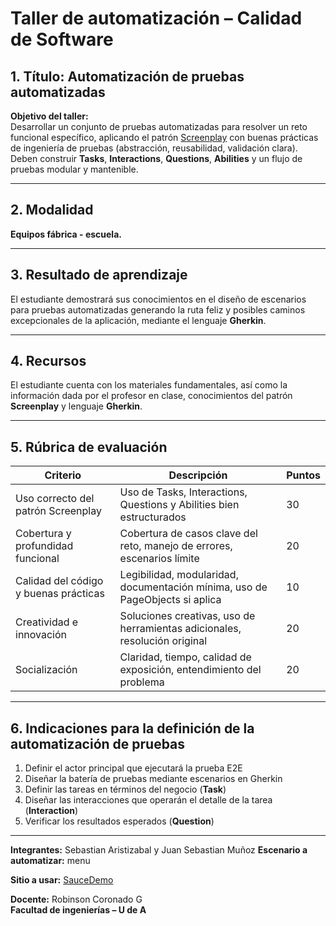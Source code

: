 # Taller de automatización – Calidad de Software

## 1. Título: Automatización de pruebas automatizadas

**Objetivo del taller:**  
Desarrollar un conjunto de pruebas automatizadas para resolver un reto funcional específico, aplicando el patrón [Screenplay](https://github.com/jumosqu12/ScreenplayArchitecture) con buenas prácticas de ingeniería de pruebas (abstracción, reusabilidad, validación clara).  
Deben construir **Tasks**, **Interactions**, **Questions**, **Abilities** y un flujo de pruebas modular y mantenible.

---

## 2. Modalidad

**Equipos fábrica - escuela.**

---

## 3. Resultado de aprendizaje

El estudiante demostrará sus conocimientos en el diseño de escenarios para pruebas automatizadas generando la ruta feliz y posibles caminos excepcionales de la aplicación, mediante el lenguaje **Gherkin**.

---

## 4. Recursos

El estudiante cuenta con los materiales fundamentales, así como la información dada por el profesor en clase, conocimientos del patrón **Screenplay** y lenguaje **Gherkin**.

---

## 5. Rúbrica de evaluación

| Criterio                              | Descripción                                                                  | Puntos |
| ------------------------------------- | ---------------------------------------------------------------------------- | ------ |
| Uso correcto del patrón Screenplay    | Uso de Tasks, Interactions, Questions y Abilities bien estructurados         | 30     |
| Cobertura y profundidad funcional     | Cobertura de casos clave del reto, manejo de errores, escenarios límite      | 20     |
| Calidad del código y buenas prácticas | Legibilidad, modularidad, documentación mínima, uso de PageObjects si aplica | 10     |
| Creatividad e innovación              | Soluciones creativas, uso de herramientas adicionales, resolución original   | 20     |
| Socialización                         | Claridad, tiempo, calidad de exposición, entendimiento del problema          | 20     |

---

## 6. Indicaciones para la definición de la automatización de pruebas

1. Definir el actor principal que ejecutará la prueba E2E
2. Diseñar la batería de pruebas mediante escenarios en Gherkin
3. Definir las tareas en términos del negocio (**Task**)
4. Diseñar las interacciones que operarán el detalle de la tarea (**Interaction**)
5. Verificar los resultados esperados (**Question**)

---

**Integrantes:** Sebastian Aristizabal y Juan Sebastian Muñoz
**Escenario a automatizar:** menu

**Sitio a usar:** [SauceDemo](https://www.saucedemo.com/)

**Docente:** Robinson Coronado G  
**Facultad de ingenierías – U de A**
